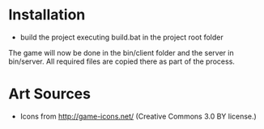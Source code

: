 
Installation
================

- build the project executing build.bat in the project root folder

The game will now be done in the bin/client folder and the server in bin/server.
All required files are copied there as part of the process.


Art Sources
================
- Icons from http://game-icons.net/ (Creative Commons 3.0 BY license.)